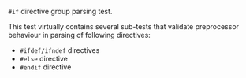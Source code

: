 `#if` directive group parsing test.

This test virtually contains several sub-tests that validate preprocessor behaviour in parsing of following directives:
- `#ifdef/ifndef` directives
- `#else` directive
- `#endif` directive

